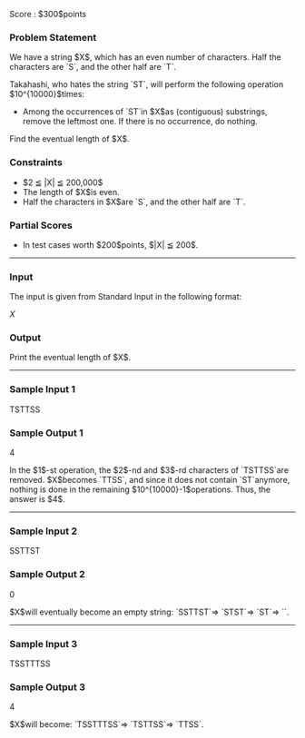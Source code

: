 
<div>

<span>

<span>

<p>
Score : $300$points
</p>

<div>

<section>

### **Problem Statement**

<p>
We have a string $X$, which has an even number of characters. Half the characters are `S`, and the other half are `T`.
</p>

<p>
Takahashi, who hates the string `ST`, will perform the following operation $10^{10000}$times:
</p>

<ul>

<li>
Among the occurrences of `ST`in $X$as (contiguous) substrings, remove the leftmost one. If there is no occurrence, do nothing.
</li>

</ul>

<p>
Find the eventual length of $X$.
</p>

</section>

</div>

<div>

<section>

### **Constraints**

<ul>

<li>
$2 ≦ |X| ≦ 200,000$
</li>

<li>
The length of $X$is even.
</li>

<li>
Half the characters in $X$are `S`, and the other half are `T`.
</li>

</ul>

</section>

</div>

<div>

<section>

### **Partial Scores**

<ul>

<li>
In test cases worth $200$points, $|X| ≦ 200$.
</li>

</ul>

</section>

</div>

---

<div>

<div>

<section>

### **Input**

<p>
The input is given from Standard Input in the following format:
</p>

<div>

$X$
</div>

</section>

</div>

<div>

<section>

### **Output**

<p>
Print the eventual length of $X$.
</p>

</section>

</div>

</div>

---

<div>

<section>

### **Sample Input 1**

<div>

TSTTSS

</div>

</section>

</div>

<div>

<section>

### **Sample Output 1**

<div>

4

</div>

<p>
In the $1$-st operation, the $2$-nd and $3$-rd characters of `TSTTSS`are removed.
$X$becomes `TTSS`, and since it does not contain `ST`anymore, nothing is done in the remaining $10^{10000}-1$operations.
Thus, the answer is $4$.
</p>

</section>

</div>

---

<div>

<section>

### **Sample Input 2**

<div>

SSTTST

</div>

</section>

</div>

<div>

<section>

### **Sample Output 2**

<div>

0

</div>

<p>
$X$will eventually become an empty string: `SSTTST`⇒ `STST`⇒ `ST`⇒ ``.
</p>

</section>

</div>

---

<div>

<section>

### **Sample Input 3**

<div>

TSSTTTSS

</div>

</section>

</div>

<div>

<section>

### **Sample Output 3**

<div>

4

</div>

<p>
$X$will become: `TSSTTTSS`⇒ `TSTTSS`⇒ `TTSS`.
</p>

</section>

</div>

</span>

</span>

</div>
